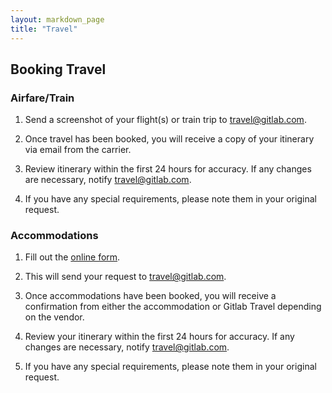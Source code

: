 ```yaml
---
layout: markdown_page
title: "Travel"
---
```


## Booking Travel

### Airfare/Train

1. Send a screenshot of your flight(s) or train trip to travel@gitlab.com.

1. Once travel has been booked, you will receive a copy of your itinerary via email from the carrier.

1. Review itinerary within the first 24 hours for accuracy. If any changes are necessary, notify travel@gitlab.com.

1. If you have any special requirements, please note them in your original request.


### Accommodations

1. Fill out the [online form](https://slykahn.wufoo.com/forms/z6avvkv0oi71xf/).

1. This will send your request to travel@gitlab.com.

1. Once accommodations have been booked, you will receive a confirmation from either the accommodation or Gitlab Travel depending on the vendor. 

1. Review your itinerary within the first 24 hours for accuracy. If any changes are necessary, notify travel@gitlab.com.

1. If you have any special requirements, please note them in your original request.
